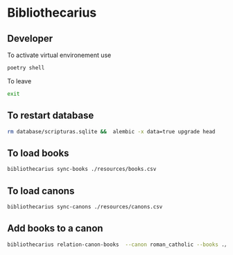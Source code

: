 # Bibliothecarius

## Developer

To activate virtual environement use 
```bash
poetry shell
```

To leave
```bash
exit
```

## To restart database
```bash
rm database/scripturas.sqlite &&  alembic -x data=true upgrade head
```

## To load books
```bash
bibliothecarius sync-books ./resources/books.csv
```

## To load canons
```bash
bibliothecarius sync-canons ./resources/canons.csv
```

## Add books to a canon
```bash
bibliothecarius relation-canon-books  --canon roman_catholic --books ./resources/canons/roman_catholic_canon.csv
```

